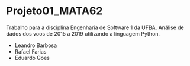 # Projeto01_MATA62
 Trabalho para a disciplina Engenharia de Software 1 da UFBA. Análise de dados dos voos de 2015 a 2019 utilizando a linguagem Python. 

+ Leandro Barbosa
+ Rafael Farias
+ Eduardo Goes
